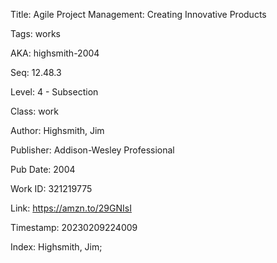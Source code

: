 Title:  Agile Project Management: Creating Innovative Products

Tags:   works

AKA:    highsmith-2004

Seq:    12.48.3

Level:  4 - Subsection

Class:  work

Author: Highsmith, Jim

Publisher: Addison-Wesley Professional

Pub Date: 2004

Work ID: 321219775

Link:   https://amzn.to/29GNIsI

Timestamp: 20230209224009

Index:  Highsmith, Jim; 
